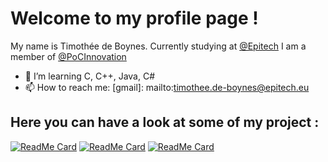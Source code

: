 # Welcome to my profile page !

My name is Timothée de Boynes.
Currently studying at [@Epitech](https://www.epitech.eu/) I am a member of [@PoCInnovation](https://github.com/PoCInnovation)


- 🌱 I’m learning C, C++, Java, C#
- 📫 How to reach me: [gmail]: mailto:timothee.de-boynes@epitech.eu

## Here you can have a look at some of my project :
[![ReadMe Card](https://github-readme-stats.vercel.app/api/pin/?username=HKtueur1&repo=Epytodo&theme=radical&hide_border=false)](https://github.com/HKtueur1/Epytodo)
[![ReadMe Card](https://github-readme-stats.vercel.app/api/pin/?username=HKtueur1&repo=MyRPG&theme=radical&hide_border=false)](https://github.com/HKtueur1/MyRPG)
[![ReadMe Card](https://github-readme-stats.vercel.app/api/pin/?username=HKtueur1&repo=Navy&theme=radical&hide_border=false)](https://github.com/HKtueur1/Navy)
